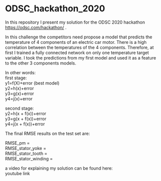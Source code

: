 # ODSC_hackathon_2020

In this repository I present my solution for the ODSC 2020 hackathon https://odsc.com/hackathon/ .

In this challenge the competitors need propose a model that predicts the temperature of 4 components of an electric car motor. 
There is a high correlation between the temperatures of the 4 components. 
Therefore, at first I trained a fully connected network on only one temperature target variable. 
I took the predictions from my first model and used it as a feature to the other 3 components models.

In other words:   
first stage:   
y1=f(X)+error (best model)   
y2=h(x)+error   
y3=g(x)+error   
y4=j(x)+error   

second stage:   
y2=h(x + f(x))+error   
y3=g(x + f(x))+error   
y4=j(x + f(x))+error   


The final RMSE results on the test set are:   
 
 RMSE_pm =    
 RMSE_stator_yoke =    
 RMSE_stator_tooth =    
 RMSE_stator_winding =    

a video for explaining my solution can be found here:   \
youtube link
